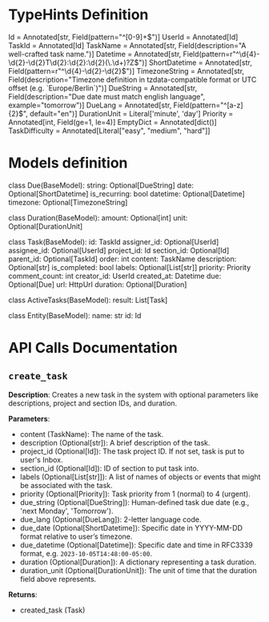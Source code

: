 # TypeHints Definition
Id = Annotated[str, Field(pattern="^[0-9]+$")]
UserId = Annotated[Id]
TaskId = Annotated[Id]
TaskName = Annotated[str, Field(description="A well-crafted task name.")]
Datetime = Annotated[str, Field(pattern=r"^\d{4}-\d{2}-\d{2}T\d{2}:\d{2}:\d{2}(\.\d+)?Z$")]
ShortDatetime = Annotated[str, Field(pattern=r"^\d{4}-\d{2}-\d{2}$")]
TimezoneString = Annotated[str, Field(description="Timezone definition in tzdata-compatible format or UTC offset (e.g. `Europe/Berlin`)")]
DueString = Annotated[str, Field(description="Due date must match english language", example="tomorrow")]
DueLang = Annotated[str, Field(pattern="^[a-z]{2}$", default="en")]
DurationUnit = Literal['minute', 'day']
Priority = Annotated[int, Field(ge=1, le=4)]
EmptyDict = Annotated[dict()]
TaskDifficulty = Annotated[Literal["easy", "medium", "hard"]]


# Models definition
class Due(BaseModel):
    string: Optional[DueString]
    date: Optional[ShortDatetime]
    is_recurring: bool
    datetime: Optional[Datetime]
    timezone: Optional[TimezoneString]


class Duration(BaseModel):
    amount: Optional[int]
    unit: Optional[DurationUnit]


class Task(BaseModel):
    id: TaskId
    assigner_id: Optional[UserId]
    assignee_id: Optional[UserId]
    project_id: Id
    section_id: Optional[Id]
    parent_id: Optional[TaskId]
    order: int
    content: TaskName
    description: Optional[str]
    is_completed: bool
    labels: Optional[List[str]]
    priority: Priority
    comment_count: int
    creator_id: UserId
    created_at: Datetime
    due: Optional[Due]
    url: HttpUrl
    duration: Optional[Duration]


class ActiveTasks(BaseModel):
    result: List[Task]


class Entity(BaseModel):
    name: str
    id: Id


# API Calls Documentation
## `create_task`

**Description**:
Creates a new task in the system with optional parameters like descriptions, project and section IDs, and duration.

**Parameters**:
- content (TaskName): The name of the task.
- description (Optional[str]): A brief description of the task.
- project_id (Optional[Id]): The task project ID. If not set, task is put to user's Inbox.
- section_id (Optional[Id]): ID of section to put task into.
- labels (Optional[List[str]]): A list of names of objects or events that might be associated with the task.
- priority (Optional[Priority]): Task priority from 1 (normal) to 4 (urgent).
- due_string (Optional[DueString]): Human-defined task due date (e.g., 'next Monday', 'Tomorrow').
- due_lang (Optional[DueLang]): 2-letter language code.
- due_date (Optional[ShortDatetime]): Specific date in YYYY-MM-DD format relative to user’s timezone.
- due_datetime (Optional[Datetime]): Specific date and time in RFC3339 format, e.g. `2023-10-05T14:48:00-05:00`.
- duration (Optional[Duration]): A dictionary representing a task duration.
- duration_unit (Optional[DurationUnit]): The unit of time that the duration field above represents.

**Returns**:
- created_task (Task)